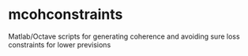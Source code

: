 mcohconstraints
===============

Matlab/Octave scripts for generating coherence and avoiding sure loss constraints for lower previsions